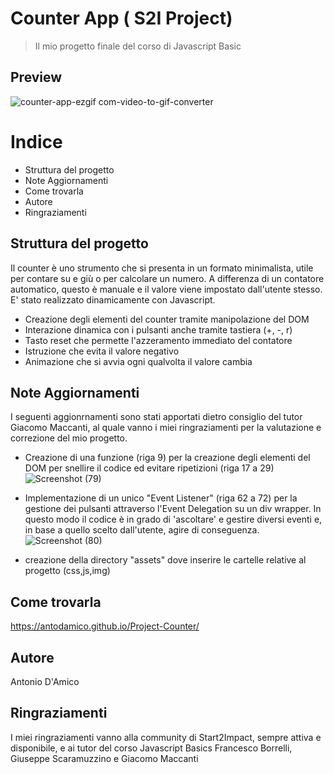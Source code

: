 # Counter App ( S2I Project)

> Il mio progetto finale del corso di Javascript Basic

## Preview

![counter-app-ezgif com-video-to-gif-converter](https://github.com/user-attachments/assets/060bae20-8128-4e0b-96e6-12faa2764dca)



# Indice
- Struttura del progetto
- Note Aggiornamenti
- Come trovarla  
- Autore  
- Ringraziamenti
  
## Struttura del progetto

Il counter è uno strumento che si presenta in un formato minimalista, utile per contare su e giù o per calcolare un numero. A differenza di un contatore automatico, questo è manuale e il valore viene impostato dall'utente stesso.
E' stato realizzato dinamicamente con Javascript.

- Creazione degli elementi del counter tramite manipolazione del DOM
- Interazione dinamica con i pulsanti anche tramite tastiera (+, -, r)
- Tasto reset che permette l'azzeramento immediato del contatore
- Istruzione che evita il valore negativo
- Animazione che si avvia ogni qualvolta il valore cambia

## Note Aggiornamenti

I seguenti aggionrnamenti sono stati apportati dietro consiglio del tutor Giacomo Maccanti, al quale vanno i miei ringraziamenti per la valutazione e correzione del mio progetto.

- Creazione di una funzione (riga 9) per la creazione degli elementi del DOM per snellire il codice ed evitare ripetizioni (riga 17 a 29)
![Screenshot (79)](https://github.com/user-attachments/assets/ad432e9e-ed0c-410d-990c-1d83ee1838b5)

- Implementazione di un unico "Event Listener" (riga 62 a 72) per la gestione dei pulsanti attraverso l'Event Delegation su un div wrapper. In questo modo il codice è in grado di 'ascoltare' e gestire diversi eventi e, in base a quello scelto dall'utente, agire di conseguenza.
![Screenshot (80)](https://github.com/user-attachments/assets/8aa96bd2-700e-4b0d-a800-10eac888f1c9)

- creazione della directory "assets" dove inserire le cartelle relative al progetto (css,js,img)

## Come trovarla

https://antodamico.github.io/Project-Counter/

## Autore

Antonio D'Amico

## Ringraziamenti

I miei ringraziamenti vanno alla community di Start2Impact, sempre attiva e disponibile, e ai tutor del corso Javascript Basics Francesco Borrelli, Giuseppe Scaramuzzino e Giacomo Maccanti
